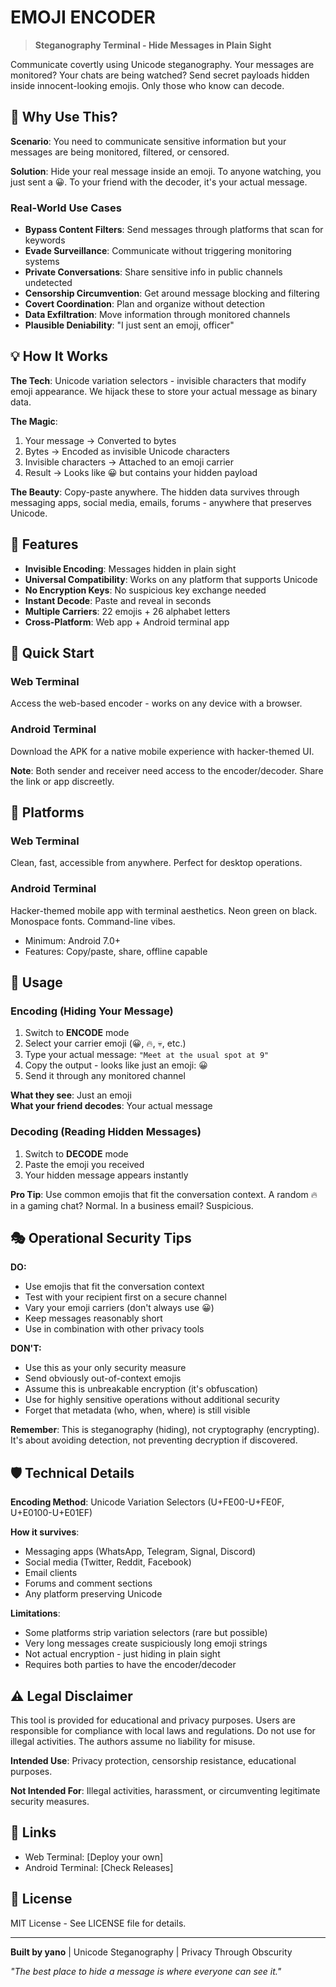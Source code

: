 # EMOJI ENCODER

> **Steganography Terminal - Hide Messages in Plain Sight**

Communicate covertly using Unicode steganography. Your messages are monitored? Your chats are being watched? Send secret payloads hidden inside innocent-looking emojis. Only those who know can decode.

## 🔐 Why Use This?

**Scenario**: You need to communicate sensitive information but your messages are being monitored, filtered, or censored.

**Solution**: Hide your real message inside an emoji. To anyone watching, you just sent a 😀. To your friend with the decoder, it's your actual message.

### Real-World Use Cases

- **Bypass Content Filters**: Send messages through platforms that scan for keywords
- **Evade Surveillance**: Communicate without triggering monitoring systems
- **Private Conversations**: Share sensitive info in public channels undetected
- **Censorship Circumvention**: Get around message blocking and filtering
- **Covert Coordination**: Plan and organize without detection
- **Data Exfiltration**: Move information through monitored channels
- **Plausible Deniability**: "I just sent an emoji, officer"

## 💡 How It Works

**The Tech**: Unicode variation selectors - invisible characters that modify emoji appearance. We hijack these to store your actual message as binary data.

**The Magic**: 
1. Your message → Converted to bytes
2. Bytes → Encoded as invisible Unicode characters
3. Invisible characters → Attached to an emoji carrier
4. Result → Looks like 😀 but contains your hidden payload

**The Beauty**: Copy-paste anywhere. The hidden data survives through messaging apps, social media, emails, forums - anywhere that preserves Unicode.

## 🎯 Features

- **Invisible Encoding**: Messages hidden in plain sight
- **Universal Compatibility**: Works on any platform that supports Unicode
- **No Encryption Keys**: No suspicious key exchange needed
- **Instant Decode**: Paste and reveal in seconds
- **Multiple Carriers**: 22 emojis + 26 alphabet letters
- **Cross-Platform**: Web app + Android terminal app

## 🚀 Quick Start

### Web Terminal
Access the web-based encoder - works on any device with a browser.

### Android Terminal
Download the APK for a native mobile experience with hacker-themed UI.

**Note**: Both sender and receiver need access to the encoder/decoder. Share the link or app discreetly.

## 📱 Platforms

### Web Terminal
Clean, fast, accessible from anywhere. Perfect for desktop operations.

### Android Terminal  
Hacker-themed mobile app with terminal aesthetics. Neon green on black. Monospace fonts. Command-line vibes.
- Minimum: Android 7.0+
- Features: Copy/paste, share, offline capable

## 📖 Usage

### Encoding (Hiding Your Message)

1. Switch to **ENCODE** mode
2. Select your carrier emoji (😀, 🔥, 💀, etc.)
3. Type your actual message: `"Meet at the usual spot at 9"`
4. Copy the output - looks like just an emoji: 😀
5. Send it through any monitored channel

**What they see**: Just an emoji  
**What your friend decodes**: Your actual message

### Decoding (Reading Hidden Messages)

1. Switch to **DECODE** mode
2. Paste the emoji you received
3. Your hidden message appears instantly

**Pro Tip**: Use common emojis that fit the conversation context. A random 🔥 in a gaming chat? Normal. In a business email? Suspicious.

## 🎭 Operational Security Tips

**DO:**
- Use emojis that fit the conversation context
- Test with your recipient first on a secure channel
- Vary your emoji carriers (don't always use 😀)
- Keep messages reasonably short
- Use in combination with other privacy tools

**DON'T:**
- Use this as your only security measure
- Send obviously out-of-context emojis
- Assume this is unbreakable encryption (it's obfuscation)
- Use for highly sensitive operations without additional security
- Forget that metadata (who, when, where) is still visible

**Remember**: This is steganography (hiding), not cryptography (encrypting). It's about avoiding detection, not preventing decryption if discovered.

## 🛡️ Technical Details

**Encoding Method**: Unicode Variation Selectors (U+FE00-U+FE0F, U+E0100-U+E01EF)

**How it survives**:
- Messaging apps (WhatsApp, Telegram, Signal, Discord)
- Social media (Twitter, Reddit, Facebook)
- Email clients
- Forums and comment sections
- Any platform preserving Unicode

**Limitations**:
- Some platforms strip variation selectors (rare but possible)
- Very long messages create suspiciously long emoji strings
- Not actual encryption - just hiding in plain sight
- Requires both parties to have the encoder/decoder

## ⚠️ Legal Disclaimer

This tool is provided for educational and privacy purposes. Users are responsible for compliance with local laws and regulations. Do not use for illegal activities. The authors assume no liability for misuse.

**Intended Use**: Privacy protection, censorship resistance, educational purposes.

**Not Intended For**: Illegal activities, harassment, or circumventing legitimate security measures.

## 🔗 Links

- Web Terminal: [Deploy your own]
- Android Terminal: [Check Releases]

## 📄 License

MIT License - See LICENSE file for details.

---

**Built by yano** | Unicode Steganography | Privacy Through Obscurity

*"The best place to hide a message is where everyone can see it."*
